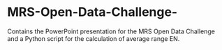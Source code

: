 # MRS-Open-Data-Challenge-

Contains the PowerPoint presentation for the MRS Open Data Challenge and a Python script for the calculation of average range EN.
